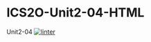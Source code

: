 # ICS2O-Unit2-04-HTML
Unit2-04
[![linter](https://github.com/<OWNER>/<REPOSITORY>/workflows/linter/badge.svg)](https://github.com/marketplace/actions/super-linter)
